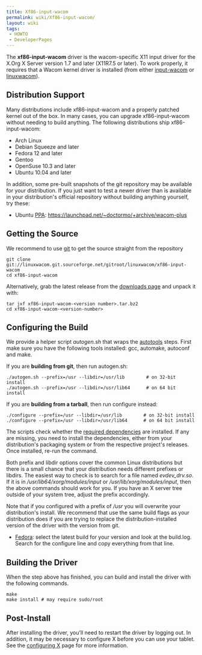 ```yaml
---
title: Xf86-input-wacom
permalink: wiki/Xf86-input-wacom/
layout: wiki
tags:
 - HOWTO
 - DeveloperPages
---
```


The **xf86-input-wacom** driver is the wacom-specific X11 input driver
for the X.Org X Server version 1.7 and later (X11R7.5 or later). To work
properly, it requires that a Wacom kernel driver is installed (from
either [input-wacom](input-wacom "wikilink") or
[linuxwacom](linuxwacom "wikilink")).

Distribution Support
--------------------

Many distributions include xf86-input-wacom and a properly patched
kernel out of the box. In many cases, you can upgrade xf86-input-wacom
without needing to build anything. The following distributions ship
xf86-input-wacom:

-   Arch Linux
-   Debian Squeeze and later
-   Fedora 12 and later
-   Gentoo
-   OpenSuse 10.3 and later
-   Ubuntu 10.04 and later

In addition, some pre-built snapshots of the git repository may be
available for your distribution. If you just want to test a newer driver
than is available in your distribution's official repository without
building anything yourself, try these:

-   Ubuntu [PPA](https://launchpad.net/ubuntu/+ppas):
    <https://launchpad.net/~doctormo/+archive/wacom-plus>

Getting the Source
------------------

We recommend to use [git](/wiki/Using_Git "wikilink") to get the source
straight from the repository

    git clone git://linuxwacom.git.sourceforge.net/gitroot/linuxwacom/xf86-input-wacom
    cd xf86-input-wacom

Alternatively, grab the latest release from the [downloads
page](https://sourceforge.net/projects/linuxwacom/files/xf86-input-wacom/)
and unpack it with:

    tar jxf xf86-input-wacom-<version number>.tar.bz2
    cd xf86-input-wacom-<version-number>

Configuring the Build
---------------------

We provide a helper script *autogen.sh* that wraps the
[autotools](http://en.wikipedia.org/wiki/GNU_build_system) steps. First
make sure you have the following tools installed: gcc, automake,
autoconf and make.

If you are **building from git**, then run autogen.sh:

    ./autogen.sh --prefix=/usr --libdir=/usr/lib        # on 32-bit install
    ./autogen.sh --prefix=/usr --libdir=/usr/lib64      # on 64 bit install

If you are **building from a tarball**, then run configure instead:

    ./configure --prefix=/usr --libdir=/usr/lib        # on 32-bit install
    ./configure --prefix=/usr --libdir=/usr/lib64      # on 64 bit install

The scripts check whether the [required
dependencies](dependencies "wikilink") are installed. If any are
missing, you need to install the dependencies, either from your
distribution's packaging system or from the respective project's
releases. Once installed, re-run the command.

Both prefix and libdir options cover the common Linux distributions but
there is a small chance that your distribution needs different prefixes
or libdirs. The easiest way to check is to search for a file named
*evdev\_drv.so*. If it is in */usr/lib64/xorg/modules/input* or
*/usr/lib/xorg/modules/input*, then the above commands should work for
you. If you have an X server tree outside of your system tree, adjust
the prefix accordingly.

Note that if you configured with a prefix of */usr* you will overwrite
your distribution's install. We recommend that use the same build flags
as your distribution does if you are trying to replace the
distribution-installed version of the driver with the version from git.

-   [Fedora](http://koji.fedoraproject.org/koji/packageinfo?packageID=9537):
    select the latest build for your version and look at the build.log.
    Search for the configure line and copy everything from that line.

Building the Driver
-------------------

When the step above has finished, you can build and install the driver
with the following commands.

    make
    make install # may require sudo/root

Post-Install
------------

After installing the driver, you'll need to restart the driver by
logging out. In addition, it may be necessary to configure X before you
can use your tablet. See the [configuring X](configuring_X "wikilink")
page for more information.
